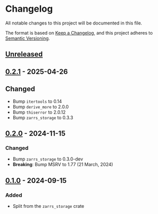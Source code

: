 # Changelog

All notable changes to this project will be documented in this file.

The format is based on [Keep a Changelog](https://keepachangelog.com/en/1.0.0/),
and this project adheres to [Semantic Versioning](https://semver.org/spec/v2.0.0.html).

## [Unreleased]

## [0.2.1] - 2025-04-26

## Changed
- Bump `itertools` to 0.14
- Bump `derive_more` to 2.0.0
- Bump `thiserror` to 2.0.12
- Bump `zarrs_storage` to 0.3.3

## [0.2.0] - 2024-11-15

### Changed
 - Bump `zarrs_storage` to 0.3.0-dev
 - **Breaking**: Bump MSRV to 1.77 (21 March, 2024)

## [0.1.0] - 2024-09-15

### Added
 - Split from the `zarrs_storage` crate

[unreleased]: https://github.com/zarrs/zarrs/compare/zarrs_zip-v0.2.1...HEAD
[0.2.1]: https://github.com/LDeakin/zarrs/releases/tag/zarrs_zip-v0.2.1
[0.2.0]: https://github.com/LDeakin/zarrs/releases/tag/zarrs_zip-v0.2.0
[0.1.0]: https://github.com/LDeakin/zarrs/releases/tag/zarrs_zip-v0.1.0

